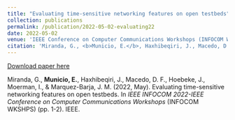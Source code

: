 ```yaml
---
title: "Evaluating time-sensitive networking features on open testbeds"
collection: publications
permalink: /publication/2022-05-02-evaluating22
date: 2022-05-02
venue: 'IEEE Conference on Computer Communications Workshops (INFOCOM WKSHPS)'
citation: 'Miranda, G., <b>Municio, E.</b>, Haxhibeqiri, J., Macedo, D. F., Hoebeke, J., Moerman, I., & Marquez-Barja, J. M. (2022, May). Evaluating time-sensitive networking features on open testbeds. In <i>  IEEE INFOCOM 2022-IEEE Conference on Computer Communications Workshops </i>(INFOCOM WKSHPS) (pp. 1-2). IEEE.'
---
```


[Download paper here](https://biblio.ugent.be/publication/8757099/file/8757101.pdf)

Miranda, G., <b>Municio, E.</b>, Haxhibeqiri, J., Macedo, D. F., Hoebeke, J., Moerman, I., & Marquez-Barja, J. M. (2022, May). Evaluating time-sensitive networking features on open testbeds. In <i>  IEEE INFOCOM 2022-IEEE Conference on Computer Communications Workshops </i>(INFOCOM WKSHPS) (pp. 1-2). IEEE.